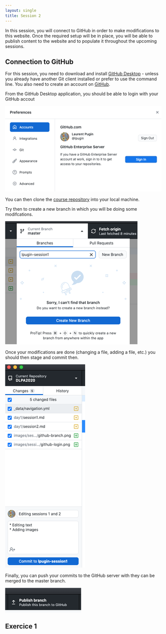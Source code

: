 ```yaml
---
layout: single
title: Session 2
---
```


In this session, you will connect to GitHub in order to make modifications to this website. Once the required setup will be in place, you will be able to publish content to the website and to populate it throughout the upcoming sessions.

## Connection to GitHub

For this session, you need to download and install [GitHub Desktop](https://desktop.github.com/) - unless you already have another Git client installed or prefer to use the command line. You also need to create an account on [GitHub](https://github.com).

From the GitHub Desktop application, you should be able to login with your GitHub accout 

![GitHub login](../images/sessions/github-login.png)

You can then clone the [course repository](https://github.com/dhbern/dlpa2020) into your local machine. 

Try then to create a new branch in which you will be doing some modifcations. 

![GitHub branch](../images/sessions/github-branch.png)

Once your modifications are done (changing a file, adding a file, etc.) you should then stage and commit then. 

![GitHub commit](../images/sessions/github-commit.png)

Finally, you can push your commits to the GitHub server with they can be merged to the master branch.

![GitHub push](../images/sessions/github-push.png)

## Exercice 1